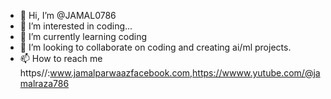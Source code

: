- 👋 Hi, I’m @JAMAL0786
- 👀 I’m interested in coding...
- 🌱 I’m currently learning coding
- 💞️ I’m looking to collaborate on coding and creating ai/ml projects. 
- 📫 How to reach me https//:www.jamalparwaazfacebook.com,https://wwww.yutube.com/@jamalraza786

<!---
JAMAL0786/JAMAL0786 is a ✨ special ✨ repository because its `README.md` (this file) appears on your GitHub profile.
You can click the Preview link to take a look at your changes.
--->
